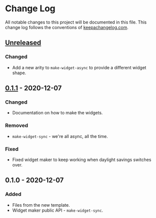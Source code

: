 # Change Log
All notable changes to this project will be documented in this file. This change log follows the conventions of [keepachangelog.com](http://keepachangelog.com/).

## [Unreleased]
### Changed
- Add a new arity to `make-widget-async` to provide a different widget shape.

## [0.1.1] - 2020-12-07
### Changed
- Documentation on how to make the widgets.

### Removed
- `make-widget-sync` - we're all async, all the time.

### Fixed
- Fixed widget maker to keep working when daylight savings switches over.

## 0.1.0 - 2020-12-07
### Added
- Files from the new template.
- Widget maker public API - `make-widget-sync`.

[Unreleased]: https://github.com/your-name/aoc7/compare/0.1.1...HEAD
[0.1.1]: https://github.com/your-name/aoc7/compare/0.1.0...0.1.1
